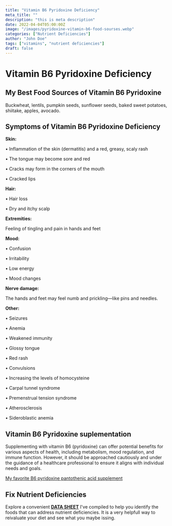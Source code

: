 ```yaml
---
title: "Vitamin B6 Pyridoxine Deficiency"
meta_title: ""
description: "this is meta description"
date: 2022-04-04T05:00:00Z
image: "/images/pyridoxine-vitamin-b6-food-sourses.webp"
categories: ["Nutrient Deficiencies"]
author: "John Doe"
tags: ["vitamins", "nutrient deficiencies"]
draft: false
---
```

<h1>Vitamin B6 Pyridoxine Deficiency</h1>
<h2>My Best Food Sources of Vitamin B6 Pyridoxine</h2>
 <p> Buckwheat, lentils, pumpkin seeds, sunflower seeds, baked sweet potatoes, shiitake, apples, avocado.</p>
<h2>Symptoms of Vitamin B6 Pyridoxine Deficiency</h2>
<p><b>Skin:</b></p>
<p>&bull; Inflammation of the skin (dermatitis) and a red, greasy, scaly rash</p>
<p>&bull; The tongue may become sore and red</p>
 <p>&bull; Cracks may form in the corners of the mouth</p>
 <p>&bull; Cracked lips</p>
<p><b>Hair:</b></p><p>&bull; Hair loss</p>
 <p>&bull; Dry and itchy scalp</p>
 <p><b>Extremities:</b></p><p>Feeling of tingling and pain in hands and feet</p>
 <p><b>Mood:</b></p>
  <p>&bull; Confusion</p>
  <p>&bull; Irritability</p>
  <p>&bull; Low energy</p>
  <p>&bull; Mood changes</p>
 <p><b>Nerve damage:</b></p><p>The hands and feet may feel numb and prickling—like pins and needles.</p>
<p><b>Other:</b></p>
<p>&bull;  Seizures</p>
 <p>&bull;  Anemia</p>
 <p>&bull;  Weakened immunity</p>
 <p>&bull;  Glossy tongue</p>
 <p>&bull;  Red rash</p>
 <p>&bull;  Convulsions</p>
 <p>&bull;  Increasing the levels of homocysteine</p>
 <p>&bull;  Carpal tunnel syndrome</p>
 <p>&bull;  Premenstrual tension syndrome</p>
 <p>&bull;  Atherosclerosis</p>
 <p>&bull;  Sideroblastic anemia
</p>
<h2>Vitamin B6 Pyridoxine suplementation</h2>
  <p>Supplementing with vitamin B6 (pyridoxine) can offer potential benefits for various aspects of health, including metabolism, mood regulation, and immune function. However, it should be approached cautiously and under the guidance of a healthcare professional to ensure it aligns with individual needs and goals.</p>
 <p><a target="_blank" href="https://www.amazon.com/Organic-Vitamin-Complex-Liquid-Absorption/dp/B08221NY2L/ref=sr_1_5?crid=6HHLNQZP0MTM&amp;keywords=b+complex+supplement+dropper&amp;qid=1695565572&amp;sprefix=b+complex+suplement+dropper%252Caps%252C124&amp;sr=8-5&_encoding=UTF8&tag=irinawink-20&linkCode=ur2&linkId=61b160aed187f794c7c6b0803103feaa&camp=1789&creative=9325">My favorite B6 pyridoxine pantothenic acid supplement</a></p>
<h2>Fix Nutrient Deficiencies</h2><p>Explore a convenient <a title="fix nutritional deficiencies with a data sheet" href="../nutrients-in-healthy-foods.html"  target="_blank"><b>DATA SHEET</b></a> I've compiled to help you identify the foods that can address nutrient deficiencies. It is a very helpfull way to reivaluate your diet and see what you maybe issing.</p>